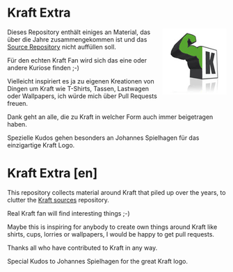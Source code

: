 # Kraft Extra

<img align="right" src="Artwork/head_logo.gif">

Dieses Repository enthält einiges an Material, das über die Jahre zusammengekommen 
ist und das [Source Repository](https://github.com/dragotin/kraft) nicht auffüllen soll.

Für den echten Kraft Fan wird sich das eine oder andere Kuriose finden ;-)

Vielleicht inspiriert es ja zu eigenen Kreationen von Dingen um Kraft wie T-Shirts, Tassen,
Lastwagen oder Wallpapers, ich würde mich über Pull Requests freuen.

Dank geht an alle, die zu Kraft in welcher Form auch immer beigetragen haben.

Spezielle Kudos gehen besonders an Johannes Spielhagen für das einzigartige Kraft Logo.

# Kraft Extra [en]

This repository collects material around Kraft that piled up over the years, to
clutter the [Kraft sources](https://github.com/dragotin/kraft) repository.

Real Kraft fan will find interesting things ;-)

Maybe this is inspiring for anybody to create own things around Kraft like shirts, cups,
lorries or wallpapers, I would be happy to get pull requests.

Thanks all who have contributed to Kraft in any way.

Special Kudos to Johannes Spielhagen for the great Kraft logo.


